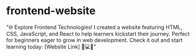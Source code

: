 # frontend-website
"🌐 Explore Frontend Technologies! I created a website featuring HTML, CSS, JavaScript, and React to help learners kickstart their journey. Perfect for beginners eager to grow in web development. Check it out and start learning today: [Website Link] 🚀💻✨"
